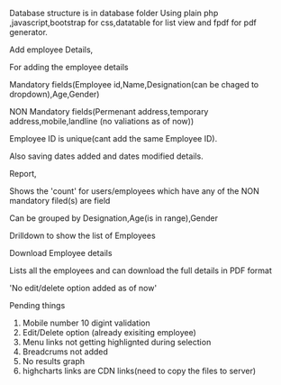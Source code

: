 Database structure is in database folder
Using plain php ,javascript,bootstrap for css,datatable for list view and fpdf for pdf generator.


Add employee Details,

  For adding the employee details
  
  Mandatory fields(Employee id,Name,Designation(can be chaged to dropdown),Age,Gender)
  
  NON Mandatory fields(Permenant address,temporary address,mobile,landline (no valiations as of now))
  
  Employee ID is unique(cant add the same Employee ID).
  
  Also saving dates added and dates modified details.
  
  
Report,

  Shows the 'count' for users/employees which have any of the NON mandatory filed(s) are field
  
  Can be grouped by Designation,Age(is in range),Gender
  
  Drilldown to show the list of Employees
  
  
Download Employee details

  Lists all the employees and can download the full details in PDF format
  
  'No edit/delete option added as of now'
  





Pending things
1. Mobile number 10 digint validation
2. Edit/Delete option (already exisiting employee)
3. Menu links not getting highlignted during selection
4. Breadcrums not added
5. No results graph
6. highcharts links are CDN links(need to copy the files to server)
